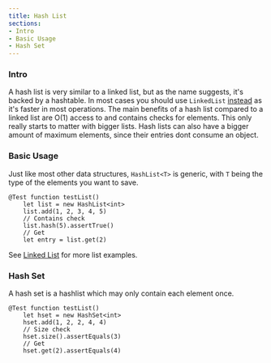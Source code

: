 ```yaml
---
title: Hash List
sections:
- Intro
- Basic Usage
- Hash Set
---
```


### Intro

A hash list is very similar to a linked list, but as the name suggests, it's backed by a hashtable. In most cases you should use `LinkedList` [instead](https://wurstlang.org/stdlib/linked_list) as it's faster in most operations. The main benefits of a hash list compared to a linked list are O(1) access to and contains checks for elements. This only really starts to matter with bigger lists. Hash lists can also have a bigger amount of maximum elements, since their entries dont consume an object.

### Basic Usage

Just like most other data structures, `HashList<T>` is generic, with `T` being the type of the elements you want to save.

```wurst
@Test function testList()
	let list = new HashList<int>
	list.add(1, 2, 3, 4, 5)
	// Contains check
	list.hash(5).assertTrue()
	// Get
	let entry = list.get(2)
```
See [Linked List](https://wurstlang.org/stdlib/linked_list) for more list examples.

### Hash Set

A hash set is a hashlist which may only contain each element once.

```wurst
@Test function testList()
	let hset = new HashSet<int>
	hset.add(1, 2, 2, 4, 4)
	// Size check
	hset.size().assertEquals(3)
	// Get
	hset.get(2).assertEquals(4)
```
